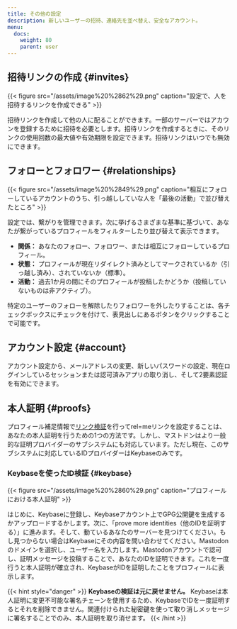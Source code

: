 ```yaml
---
title: その他の設定
description: 新しいユーザーの招待、連絡先を並べ替え、安全なアカウント。
menu:
  docs:
    weight: 80
    parent: user
---
```


## 招待リンクの作成 {#invites}

{{< figure src="/assets/image%20%2862%29.png" caption="設定で、人を招待するリンクを作成できる" >}}

招待リンクを作成して他の人に配ることができます。一部のサーバーではアカウンを登録するために招待を必要とします。招待リンクを作成するときに、そのリンクの使用回数の最大値や有効期限を設定できます。招待リンクはいつでも無効にできます。

## フォローとフォロワー {#relationships}

{{< figure src="/assets/image%20%2849%29.png" caption="相互にフォローしているアカウントのうち、引っ越ししていな人を「最後の活動」で並び替えたところ" >}}

設定では、繋がりを管理できます。次に挙げるさまざまな基準に基づいて、あなたが繋がっているプロフィールをフィルターしたり並び替えて表示できます。

* **関係：** あなたのフォロー、フォロワー、または相互にフォローしているプロフィール。
* **状態：** プロフィールが現在リダイレクト済みとしてマークされているか（引っ越し済み）、されていないか（標準）。
* **活動：** 過去1か月の間にそのプロフィールが投稿したかどうか（投稿していないものは非アクティブ）。

特定のユーザーのフォローを解除したりフォロワーを外したりすることは、各チェックボックスにチェックを付けて、表見出しにあるボタンをクリックすることで可能です。

## アカウント設定 {#account}

アカウント設定から、メールアドレスの変更、新しいパスワードの設定、現在ログインしているセッションまたは認可済みアプリの取り消し、そして2要素認証を有効にできます。

## 本人証明 {#proofs}

プロフィール補足情報で[リンク検証](../profile#verification)を行ってrel=meリンクを設定することは、あなたの本人証明を行うための1つの方法です。しかし、マストドンはより一般的な証明プロバイダーのサブシステムにも対応しています。ただし現在、このサブシステムに対応しているIDプロバイダーはKeybaseのみです。

### Keybaseを使ったID検証 {#keybase}

{{< figure src="/assets/image%20%2860%29.png" caption="プロフィールにおける本人証明" >}}

はじめに、Keybaseに登録し、Keybaseアカウント上でGPG公開鍵を生成するかアップロードするかします。次に、「prove more identities（他のIDを証明する）」に進みます。そして、動ているあなたのサーバーを見つけてください。もし見つからない場合はKeybaseにその内容を問い合わせてください。Mastodonのドメインを選択し、ユーザー名を入力します。Mastodonアカウントで認可し、証明メッセージを投稿することで、あなたのIDを証明できます。これを一度行うと本人証明が確立され、KeybaseがIDを証明したことをプロフィールに表示します。

{{< hint style="danger" >}}
**Keybaseの検証は元に戻せません。** Keybaseは本人証明に変更不可能な署名チェーンを使用するため、KeybaseでIDを一度証明するとそれを削除できません。関連付けられた秘密鍵を使って取り消しメッセージに署名することでのみ、本人証明を取り消せます。
{{< /hint >}}
